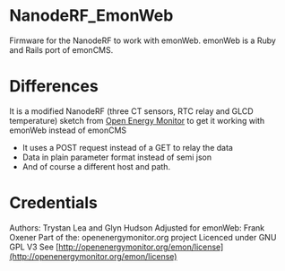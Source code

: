 NanodeRF_EmonWeb
================

Firmware for the NanodeRF to work with emonWeb. emonWeb is a Ruby and Rails port of emonCMS.

Differences
===========

It is a modified NanodeRF (three CT sensors,  RTC relay and GLCD temperature) sketch from [Open Energy Monitor](http://openenergymonitor.org) to get it working with emonWeb instead of emonCMS

* It uses a POST request instead of a GET to relay the data
* Data in plain parameter format instead of semi json
* And of course a different host and path.

Credentials
===========

Authors: Trystan Lea and Glyn Hudson
Adjusted for emonWeb: Frank Oxener
Part of the: openenergymonitor.org project
Licenced under GNU GPL V3
See [http://openenergymonitor.org/emon/license](http://openenergymonitor.org/emon/license)